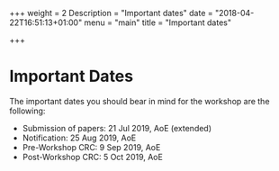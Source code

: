 +++
weight = 2
Description = "Important dates"
date = "2018-04-22T16:51:13+01:00"
menu = "main"
title = "Important dates"

+++

# Important Dates

The important dates you should bear in mind for the workshop are the following:

- Submission of papers:      21 Jul 2019, AoE (extended)
- Notification:              25 Aug 2019, AoE
- Pre-Workshop CRC:           9 Sep 2019, AoE   
- Post-Workshop CRC:          5 Oct 2019, AoE  
